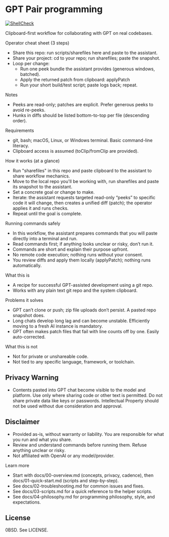 # GPT Pair programming

[![ShellCheck](https://github.com/peacedudes/gpt-pair-workflow/actions/workflows/shellcheck.yml/badge.svg)](https://github.com/peacedudes/gpt-pair-workflow/actions/workflows/shellcheck.yml)

Clipboard-first workflow for collaborating with GPT on real codebases.

Operator cheat sheet (3 steps)
- Share this repo: run scripts/sharefiles here and paste to the assistant.
- Share your project: cd to your repo; run sharefiles; paste the snapshot.
- Loop per change:
  - Run one peek bundle the assistant provides (generous windows, batched).
  - Apply the returned patch from clipboard: applyPatch
  - Run your short build/test script; paste logs back; repeat.

Notes
- Peeks are read-only; patches are explicit. Prefer generous peeks to avoid re-peeks.
- Hunks in diffs should be listed bottom-to-top per file (descending order).

Requirements
- git, bash; macOS, Linux, or Windows terminal. Basic command-line literacy.
- Clipboard access is assumed (toClip/fromClip are provided).

How it works (at a glance)
- Run "sharefiles" in this repo and paste clipboard to the assistant to share workflow mechanics.
- Move to the local repo you'll be working with, run sharefiles and paste its snapshot to the assistant.
- Set a concrete goal or change to make.
- Iterate: the assistant requests targeted read-only “peeks” to specific code it will change, then creates a unified diff (patch); the operator applies it and runs checks.
- Repeat until the goal is complete.

Running commands safely
- In this workflow, the assistant prepares commands that you will paste directly into a terminal and run.  
- Read commands first; if anything looks unclear or risky, don’t run it.
- Commands are short and explain their purpose upfront.
- No remote code execution; nothing runs without your consent.
- You review diffs and apply them locally (applyPatch); nothing runs automatically.

What this is
- A recipe for successful GPT-assisted development using a git repo.
- Works with any plain text git repo and the system clipboard.

Problems it solves
- GPT can’t clone or push; zip file uploads don’t persist. A pasted repo snapshot does.
- Long chats develop long lag and can become unstable. Efficiently moving to a fresh AI instance is mandatory.
- GPT often makes patch files that fail with line counts off by one. Easily auto-corrected.

What this is not
- Not for private or unshareable code.
- Not tied to any specific language, framework, or toolchain.

## Privacy Warning

- Contents pasted into GPT chat become visible to the model and platform. Use only where sharing code or other text is permitted. Do not share private data like keys or passwords.  Intellectual Property should not be used without due consideration and approval.

## Disclaimer
- Provided as-is, without warranty or liability. You are responsible for what you run and what you share.
- Review and understand commands before running them. Refuse anything unclear or risky.
- Not affiliated with OpenAI or any model/provider.

Learn more
- Start with docs/00-overview.md (concepts, privacy, cadence), then docs/01-quick-start.md (scripts and step-by-step).
- See docs/02-troubleshooting.md for common issues and fixes.
- See docs/03-scripts.md for a quick reference to the helper scripts.
- See docs/04-philosophy.md for programming philosophy, style, and expectations.

## License
0BSD. See LICENSE.

